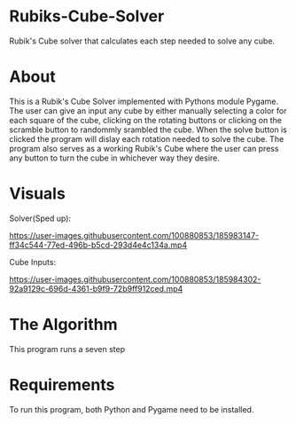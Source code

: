 # Rubiks-Cube-Solver
Rubik's Cube solver that calculates each step needed to solve any cube. 
# About
This is a Rubik's Cube Solver implemented with Pythons module Pygame. The user can give an input any cube by either manually selecting a color for each square of the cube, clicking on the rotating buttons or clicking on the scramble button to randommly srambled the cube. When the solve button is clicked the program will dislay each rotation needed to solve the cube. The program also serves as a working Rubik's Cube where the user can press any button to turn the cube in whichever way they desire. 
# Visuals
Solver(Sped up):

https://user-images.githubusercontent.com/100880853/185983147-ff34c544-77ed-496b-b5cd-293d4e4c134a.mp4

Cube Inputs: 

https://user-images.githubusercontent.com/100880853/185984302-92a9129c-696d-4361-b9f9-72b9ff912ced.mp4

# The Algorithm 
This program runs a seven step 

# Requirements 
To run this program, both Python and Pygame need to be installed.


